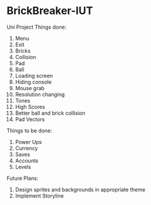 # BrickBreaker-IUT
Uni Project
Things done:
01. Menu
02. Exit
03. Bricks
04. Collision
05. Pad
06. Ball
07. Loading screen
08. Hiding console
09. Mouse grab
10. Resolution changing
11. Tones
12. High Scores
13. Better ball and brick collision
14. Pad Vectors

Things to be done:
1. Power Ups
2. Currency
3. Saves
4. Accounts
5. Levels


Future Plans:
1. Design sprites and backgrounds in appropriate theme
2. Implement Storyline
